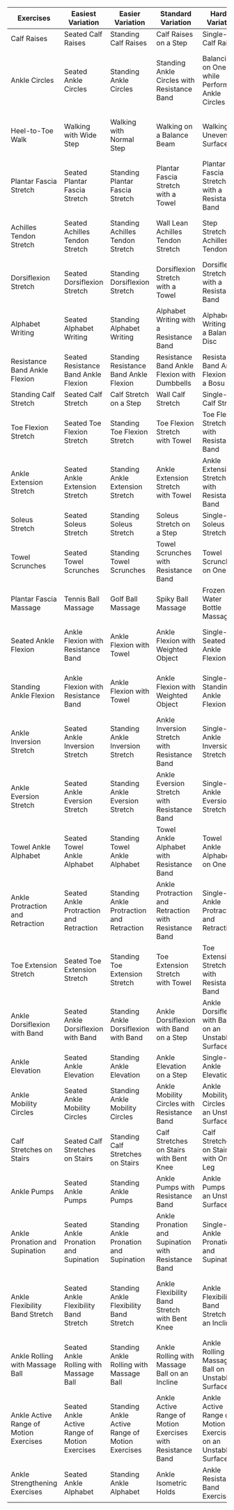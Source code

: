 | Exercises  | Easiest Variation       | Easier Variation       | Standard Variation     | Harder Variation      | Hardest Variation     |
|------------|------------------------|------------------------|------------------------|-----------------------|-----------------------|
| Calf Raises | Seated Calf Raises     | Standing Calf Raises   | Calf Raises on a Step  | Single-Leg Calf Raises | Weighted Calf Raises   |
| Ankle Circles | Seated Ankle Circles  | Standing Ankle Circles | Standing Ankle Circles with Resistance Band | Balancing on One Leg while Performing Ankle Circles | Balancing on a Wobble Board while Performing Ankle Circles |
| Heel-to-Toe Walk | Walking with Wide Step  | Walking with Normal Step | Walking on a Balance Beam  | Walking on Uneven Surfaces | Walking Backwards on a Balance Beam |
| Plantar Fascia Stretch | Seated Plantar Fascia Stretch | Standing Plantar Fascia Stretch | Plantar Fascia Stretch with a Towel | Plantar Fascia Stretch with a Resistance Band | Single-Leg Plantar Fascia Stretch |
| Achilles Tendon Stretch | Seated Achilles Tendon Stretch | Standing Achilles Tendon Stretch | Wall Lean Achilles Tendon Stretch | Step Stretch for Achilles Tendon | Elevated Step Stretch for Achilles Tendon |
| Dorsiflexion Stretch | Seated Dorsiflexion Stretch | Standing Dorsiflexion Stretch | Dorsiflexion Stretch with a Towel | Dorsiflexion Stretch with a Resistance Band | Single-Leg Dorsiflexion Stretch |
| Alphabet Writing | Seated Alphabet Writing | Standing Alphabet Writing | Alphabet Writing with a Resistance Band | Alphabet Writing on a Balance Disc | Alphabet Writing on an Unstable Surface |
| Resistance Band Ankle Flexion | Seated Resistance Band Ankle Flexion | Standing Resistance Band Ankle Flexion | Resistance Band Ankle Flexion with Dumbbells | Resistance Band Ankle Flexion on a Bosu Ball | Single-Leg Resistance Band Ankle Flexion |
| Standing Calf Stretch | Seated Calf Stretch | Calf Stretch on a Step | Wall Calf Stretch | Single-Leg Calf Stretch | Weighted Calf Stretch |
| Toe Flexion Stretch | Seated Toe Flexion Stretch | Standing Toe Flexion Stretch | Toe Flexion Stretch with Towel | Toe Flexion Stretch with Resistance Band | Single-Leg Toe Flexion Stretch |
| Ankle Extension Stretch | Seated Ankle Extension Stretch | Standing Ankle Extension Stretch | Ankle Extension Stretch with Towel | Ankle Extension Stretch with Resistance Band | Single-Leg Ankle Extension Stretch |
| Soleus Stretch | Seated Soleus Stretch | Standing Soleus Stretch | Soleus Stretch on a Step | Single-Leg Soleus Stretch | Weighted Soleus Stretch |
| Towel Scrunches | Seated Towel Scrunches | Standing Towel Scrunches | Towel Scrunches with Resistance Band | Towel Scrunches on One Leg | Towel Scrunches on an Unstable Surface |
| Plantar Fascia Massage | Tennis Ball Massage | Golf Ball Massage | Spiky Ball Massage | Frozen Water Bottle Massage | Massage with Massage Roller |
| Seated Ankle Flexion | Ankle Flexion with Resistance Band | Ankle Flexion with Towel | Ankle Flexion with Weighted Object | Single-Leg Seated Ankle Flexion | Seated Ankle Flexion on an Unstable Surface |
| Standing Ankle Flexion | Ankle Flexion with Resistance Band | Ankle Flexion with Towel | Ankle Flexion with Weighted Object | Single-Leg Standing Ankle Flexion | Standing Ankle Flexion on an Unstable Surface |
| Ankle Inversion Stretch | Seated Ankle Inversion Stretch | Standing Ankle Inversion Stretch | Ankle Inversion Stretch with Resistance Band | Single-Leg Ankle Inversion Stretch | Ankle Inversion Stretch on an Unstable Surface |
| Ankle Eversion Stretch | Seated Ankle Eversion Stretch | Standing Ankle Eversion Stretch | Ankle Eversion Stretch with Resistance Band | Single-Leg Ankle Eversion Stretch | Ankle Eversion Stretch on an Unstable Surface |
| Towel Ankle Alphabet | Seated Towel Ankle Alphabet | Standing Towel Ankle Alphabet | Towel Ankle Alphabet with Resistance Band | Towel Ankle Alphabet on One Leg | Towel Ankle Alphabet on an Unstable Surface |
| Ankle Protraction and Retraction | Seated Ankle Protraction and Retraction | Standing Ankle Protraction and Retraction | Ankle Protraction and Retraction with Resistance Band | Single-Leg Ankle Protraction and Retraction | Ankle Protraction and Retraction on an Unstable Surface |
| Toe Extension Stretch | Seated Toe Extension Stretch | Standing Toe Extension Stretch | Toe Extension Stretch with Towel | Toe Extension Stretch with Resistance Band | Single-Leg Toe Extension Stretch |
| Ankle Dorsiflexion with Band | Seated Ankle Dorsiflexion with Band | Standing Ankle Dorsiflexion with Band | Ankle Dorsiflexion with Band on a Step | Ankle Dorsiflexion with Band on an Unstable Surface | Single-Leg Ankle Dorsiflexion with Band |
| Ankle Elevation | Seated Ankle Elevation | Standing Ankle Elevation | Ankle Elevation on a Step | Single-Leg Ankle Elevation | Weighted Ankle Elevation |
| Ankle Mobility Circles | Seated Ankle Mobility Circles | Standing Ankle Mobility Circles | Ankle Mobility Circles with Resistance Band | Ankle Mobility Circles on an Unstable Surface | Single-Leg Ankle Mobility Circles |
| Calf Stretches on Stairs | Seated Calf Stretches on Stairs | Standing Calf Stretches on Stairs | Calf Stretches on Stairs with Bent Knee | Calf Stretches on Stairs with One Leg | Weighted Calf Stretches on Stairs |
| Ankle Pumps | Seated Ankle Pumps | Standing Ankle Pumps | Ankle Pumps with Resistance Band | Ankle Pumps on an Unstable Surface | Single-Leg Ankle Pumps |
| Ankle Pronation and Supination | Seated Ankle Pronation and Supination | Standing Ankle Pronation and Supination | Ankle Pronation and Supination with Resistance Band | Single-Leg Ankle Pronation and Supination | Ankle Pronation and Supination on an Unstable Surface |
| Ankle Flexibility Band Stretch | Seated Ankle Flexibility Band Stretch | Standing Ankle Flexibility Band Stretch | Ankle Flexibility Band Stretch with Bent Knee | Ankle Flexibility Band Stretch on an Incline | Ankle Flexibility Band Stretch with Partner Resistance |
| Ankle Rolling with Massage Ball | Seated Ankle Rolling with Massage Ball | Standing Ankle Rolling with Massage Ball | Ankle Rolling with Massage Ball on an Incline | Ankle Rolling with Massage Ball on an Unstable Surface | Single-Leg Ankle Rolling with Massage Ball |
| Ankle Active Range of Motion Exercises | Seated Ankle Active Range of Motion Exercises | Standing Ankle Active Range of Motion Exercises | Ankle Active Range of Motion Exercises with Resistance Band | Ankle Active Range of Motion Exercises on an Unstable Surface | Single-Leg Ankle Active Range of Motion Exercises |
| Ankle Strengthening Exercises | Seated Ankle Alphabet | Standing Ankle Alphabet | Ankle Isometric Holds | Ankle Resistance Band Exercises | Ankle Plyometric Exercises |